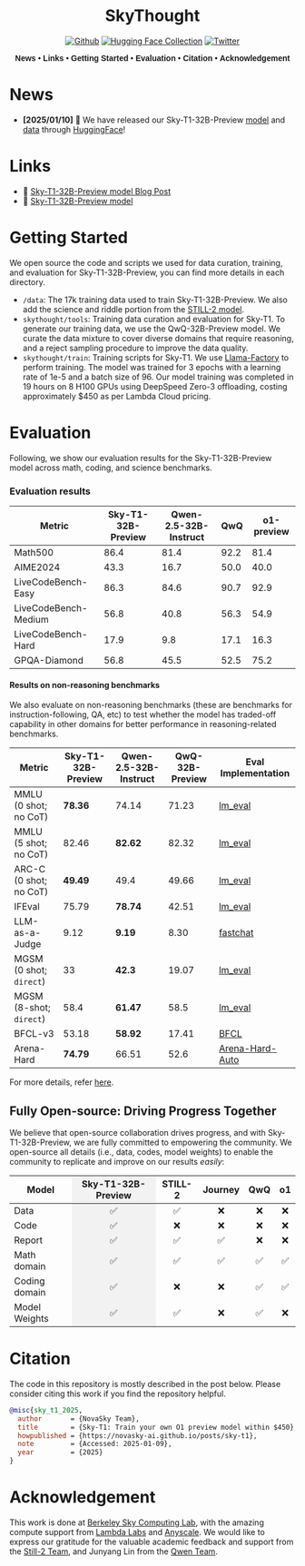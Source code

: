 <div align="center">

# SkyThought

[![Github](https://img.shields.io/badge/SkyThought-000000?style=for-the-badge&logo=github&logoColor=000&logoColor=white)](https://github.com/NovaSky-AI/SkyThought)  [![Hugging Face Collection](https://img.shields.io/badge/NovaSky-fcd022?style=for-the-badge&logo=huggingface&logoColor=000&labelColor)](https://huggingface.co/NovaSky-AI) [![Twitter](https://img.shields.io/badge/NovaSky-white?style=for-the-badge&logo=X&logoColor=000&color=000&labelColor=white)](https://x.com/NovaSkyAI)

<div align="center" style="font-family: Arial, sans-serif;">
  <p>
    <a href="#news" style="text-decoration: none; font-weight: bold;">News</a> •
    <a href="#links" style="text-decoration: none; font-weight: bold;">Links</a> •
    <a href="#getting-started" style="text-decoration: none; font-weight: bold;">Getting Started</a> •
    <a href="#evaluation" style="text-decoration: none; font-weight: bold;">Evaluation</a> •
    <a href="#citation" style="text-decoration: none; font-weight: bold;">Citation</a> •
    <a href="#acknowledgement" style="text-decoration: none; font-weight: bold;">Acknowledgement</a> 
  </p>
</div>

</div>


# News

- **[2025/01/10]** 🎉 We have released our Sky-T1-32B-Preview [model](https://huggingface.co/NovaSky-AI/Sky-T1-32B-Preview) and [data](https://huggingface.co/datasets/NovaSky-AI/Sky-T1_data_17k) through [HuggingFace](https://huggingface.co/NovaSky-AI)!


# Links

- 📜 [Sky-T1-32B-Preview model Blog Post](https://novasky-ai.github.io/posts/sky-t1/)
- 🤗 [Sky-T1-32B-Preview model](https://huggingface.co/NovaSky-AI)

# Getting Started

We open source the code and scripts we used for data curation, training, and evaluation for Sky-T1-32B-Preview, you can find more details in each directory.
- ``/data``: The 17k training data used to train Sky-T1-32B-Preview. We also add the science and riddle portion from the [STILL-2 model](https://arxiv.org/pdf/2412.09413).
- ``skythought/tools``: Training data curation and evaluation for Sky-T1. To generate our training data, we use the QwQ-32B-Preview model. We curate the data mixture to cover diverse domains that require reasoning, and a reject sampling procedure to improve the data quality.
- ``skythought/train``: Training scripts for Sky-T1. We use [Llama-Factory](https://github.com/hiyouga/LLaMA-Factory) to perform training. The model was trained for 3 epochs with a learning rate of 1e-5 and a batch size of 96. Our model training was completed in 19 hours on 8 H100 GPUs using DeepSpeed Zero-3 offloading, costing approximately $450 as per Lambda Cloud pricing. 


# Evaluation
Following, we show our evaluation results for the Sky-T1-32B-Preview model across math, coding, and science benchmarks.

### Evaluation results
| Metric                | Sky-T1-32B-Preview | Qwen-2.5-32B-Instruct | QwQ   | o1-preview |
|-----------------------|---------------------|--------|-------|------------|
| Math500              | 86.4                    | 81.4    | 92.2 | 81.4       |
| AIME2024             | 43.3                    | 16.7    | 50.0  | 40.0       |
| LiveCodeBench-Easy   | 86.3                    | 84.6   | 90.7  | 92.9       |
| LiveCodeBench-Medium | 56.8                    | 40.8   | 56.3  | 54.9       |
| LiveCodeBench-Hard   | 17.9                    | 9.8   | 17.1  | 16.3       |
| GPQA-Diamond         | 56.8                    | 45.5   | 52.5  | 75.2       |

#### Results on non-reasoning benchmarks

We also evaluate on non-reasoning benchmarks (these are benchmarks for instruction-following, QA, etc) to test whether the model has traded-off capability in other domains for better performance in reasoning-related benchmarks. 


| Metric | Sky-T1-32B-Preview | Qwen-2.5-32B-Instruct | QwQ-32B-Preview | Eval Implementation |
|---------|-------------------|---------------------|-----------------|-------------------|
| MMLU (0 shot; no CoT) | **78.36** | 74.14 | 71.23 | [lm_eval](https://github.com/EleutherAI/lm-evaluation-harness) |
| MMLU (5 shot; no CoT) | 82.46 | **82.62** | 82.32 | [lm_eval](https://github.com/EleutherAI/lm-evaluation-harness) |
| ARC-C (0 shot; no CoT) | **49.49** | 49.4 | 49.66 | [lm_eval](https://github.com/EleutherAI/lm-evaluation-harness) |
| IFEval | 75.79 | **78.74** | 42.51 | [lm_eval](https://github.com/EleutherAI/lm-evaluation-harness) |
| LLM-as-a-Judge | 9.12	| **9.19** | 8.30 | [fastchat](https://github.com/lm-sys/FastChat/tree/main/fastchat/llm_judge) |
| MGSM (0 shot; `direct`) | 33 | **42.3** | 19.07 | [lm_eval](https://github.com/EleutherAI/lm-evaluation-harness) |
| MGSM (8-shot; `direct`) | 58.4 | **61.47** | 58.5 | [lm_eval](https://github.com/EleutherAI/lm-evaluation-harness) |
| BFCL-v3 | 53.18 | **58.92** | 17.41 | [BFCL](https://github.com/ShishirPatil/gorilla/tree/main/berkeley-function-call-leaderboard) |
| Arena-Hard | **74.79** | 66.51 | 52.6 | [Arena-Hard-Auto](https://github.com/lmarena/arena-hard-auto) |

For more details, refer [here](./skythought/tools/base_instruct_evals.md). 

## Fully Open-source: Driving Progress Together
We believe that open-source collaboration drives progress, and with Sky-T1-32B-Preview, we are fully committed to empowering the community. We open-source all details (i.e., data, codes, model weights) to enable the community to replicate and improve on our results *easily*:

<table>
  <thead>
    <tr>
      <th>Model</th>
      <th style="background-color: #f2f2f2;"><div align="center">Sky-T1-32B-Preview</div></th>
      <th><div align="center">STILL-2</div></th>
      <th><div align="center">Journey</div></th>
      <th><div align="center">QwQ</div></th>
      <th><div align="center">o1</div></th>
    </tr>
  </thead>
  <tbody>
    <tr>
      <td>Data</td>
      <td style="background-color: #f2f2f2;"><div align="center">✅</div></td>
      <td><div align="center">✅</div></td>
      <td><div align="center">❌</div></td>
      <td><div align="center">❌</div></td>
      <td><div align="center">❌</div></td>
    </tr>
    <tr>
      <td>Code</td>
      <td style="background-color: #f2f2f2;"><div align="center">✅</div></td>
      <td><div align="center">❌</div></td>
      <td><div align="center">❌</div></td>
      <td><div align="center">❌</div></td>
      <td><div align="center">❌</div></td>
    </tr>
    <tr>
      <td>Report</td>
      <td style="background-color: #f2f2f2;"><div align="center">✅</div></td>
      <td><div align="center">✅</div></td>
      <td><div align="center">✅</div></td>
      <td><div align="center">❌</div></td>
      <td><div align="center">❌</div></td>
    </tr>
    <tr>
      <td>Math domain</td>
      <td style="background-color: #f2f2f2;"><div align="center">✅</div></td>
      <td><div align="center">✅</div></td>
      <td><div align="center">✅</div></td>
      <td><div align="center">✅</div></td>
      <td><div align="center">✅</div></td>
    </tr>
    <tr>
      <td>Coding domain</td>
      <td style="background-color: #f2f2f2;"><div align="center">✅</div></td>
      <td><div align="center">❌</div></td>
      <td><div align="center">❌</div></td>
      <td><div align="center">✅</div></td>
      <td><div align="center">✅</div></td>
    </tr>
    <tr>
      <td>Model Weights</td>
      <td style="background-color: #f2f2f2;"><div align="center">✅</div></td>
      <td><div align="center">✅</div></td>
      <td><div align="center">❌</div></td>
      <td><div align="center">✅</div></td>
      <td><div align="center">❌</div></td>
    </tr>
  </tbody>
</table>

# Citation
The code in this repository is mostly described in the post below. Please consider citing this work if you find the repository helpful. 

```bibtex
@misc{sky_t1_2025,
  author       = {NovaSky Team},
  title        = {Sky-T1: Train your own O1 preview model within $450},
  howpublished = {https://novasky-ai.github.io/posts/sky-t1},
  note         = {Accessed: 2025-01-09},
  year         = {2025}
}
```

# Acknowledgement
This work is done at [Berkeley Sky Computing Lab](https://sky.cs.berkeley.edu/), with the amazing compute support from [Lambda Labs](https://lambdalabs.com/service/gpu-cloud?srsltid=AfmBOop5FnmEFTkavVtdZDsLWvHWNg6peXtat-OXJ9MW5GMNsk756PE5) and [Anyscale](https://www.anyscale.com/). We would like to express our gratitude for the valuable academic feedback and support from the [Still-2 Team](https://arxiv.org/pdf/2412.09413), and Junyang Lin from the [Qwen Team](https://qwenlm.github.io/).


